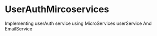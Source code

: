 # UserAuthMircoservices
Implementing userAuth service using MicroServices  userService And EmailService 
